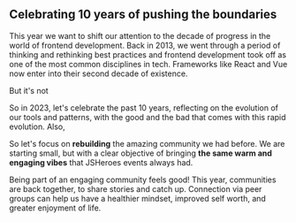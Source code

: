 ## Celebrating 10 years of pushing the boundaries

This year we want to shift our attention to the decade of progress in the world of frontend development. Back in 2013, we went through a period of thinking and rethinking best practices and frontend development took off as one of the most common disciplines in tech. Frameworks like React and Vue now enter into their second decade of existence.

But it's not

So in 2023, let's celebrate the past 10 years, reflecting on the evolution of our tools and patterns, with the good and the bad that comes with this rapid evolution. Also,

So let's focus on <strong>rebuilding</strong> the amazing community we had before. We are starting small, but with a clear objective of bringing <strong>the same warm and engaging vibes</strong> that JSHeroes events always had.

Being part of an engaging community feels good! This year, communities are back together, to share stories and catch up. Connection via peer groups can help us have a healthier mindset, improved self worth, and greater enjoyment of life.
